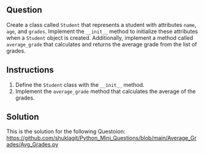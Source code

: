 ## Question
Create a class called `Student` that represents a student with attributes `name`, `age`, and `grades`. Implement the `__init__` method to initialize these attributes when a `Student` object is created. Additionally, implement a method called `average_grade` that calculates and returns the average grade from the list of grades.

## Instructions
1. Define the `Student` class with the `__init__` method.
2. Implement the `average_grade` method that calculates the average of the grades.

## Solution
This is the solution for the following Questoion: https://github.com/shuklagit/Python_Mini_Questions/blob/main/Average_Grades/Avg_Grades.py
